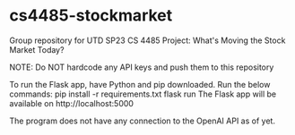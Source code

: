 # cs4485-stockmarket
Group repository for UTD SP23 CS 4485 Project: What's Moving the Stock Market Today?

NOTE: Do NOT hardcode any API keys and push them to this repository

To run the Flask app, have Python and pip downloaded.
Run the below commands:
	pip install -r requirements.txt
	flask run
The Flask app will be available on http://localhost:5000

The program does not have any connection to the OpenAI API as of yet.

